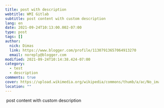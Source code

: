 ```yaml
---
title: post with description
webtitle: WMI Gitlab
subtitle: post content with custom description
lang: en
date: 2021-09-24T10:13:00.002-07:00
type: post
tags: []
author:
  nick: Dimas
  link: https://www.blogger.com/profile/11307913657064913270
  email: noreply@blogger.com
modified: 2021-09-24T10:14:38.424-07:00
category:
  - test
  - description
comments: true
cover: https://upload.wikimedia.org/wikipedia/commons/thumb/a/ac/No_image_available.svg/2048px-No_image_available.svg.png
location: ""
---
```


<p>&nbsp;post content with custom description</p>